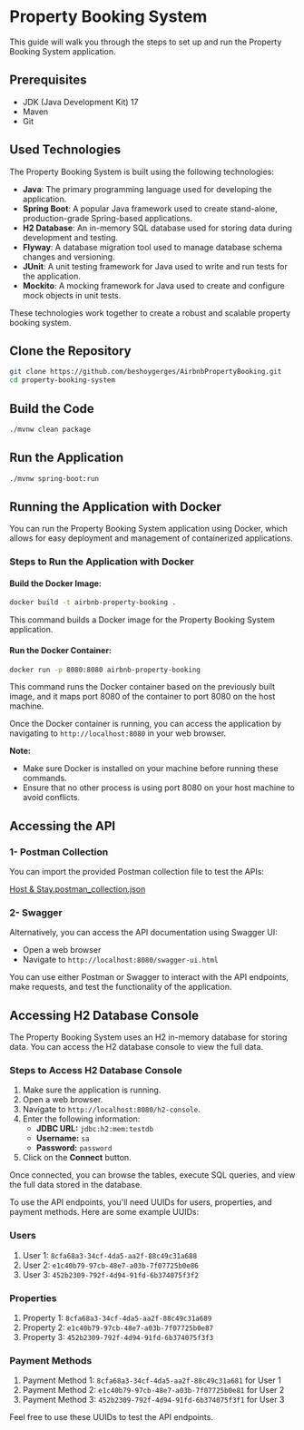 


# Property Booking System

This guide will walk you through the steps to set up and run the Property Booking System application.

## Prerequisites

- JDK (Java Development Kit) 17
- Maven
- Git

## Used Technologies

The Property Booking System is built using the following technologies:

- **Java**: The primary programming language used for developing the application.
- **Spring Boot**: A popular Java framework used to create stand-alone, production-grade Spring-based applications.
- **H2 Database**: An in-memory SQL database used for storing data during development and testing.
- **Flyway**: A database migration tool used to manage database schema changes and versioning.
- **JUnit**: A unit testing framework for Java used to write and run tests for the application.
- **Mockito**: A mocking framework for Java used to create and configure mock objects in unit tests.

These technologies work together to create a robust and scalable property booking system.

## Clone the Repository

```bash
git clone https://github.com/beshoygerges/AirbnbPropertyBooking.git
cd property-booking-system
```

## Build the Code

```bash
./mvnw clean package
```

## Run the Application

```bash
./mvnw spring-boot:run
```

## Running the Application with Docker

You can run the Property Booking System application using Docker, which allows for easy deployment and management of containerized applications.

### Steps to Run the Application with Docker

#### Build the Docker Image:

```bash
docker build -t airbnb-property-booking .
```

This command builds a Docker image for the Property Booking System application.

#### Run the Docker Container:

```bash
docker run -p 8080:8080 airbnb-property-booking
```

This command runs the Docker container based on the previously built image, and it maps port 8080 of the container to port 8080 on the host machine.

Once the Docker container is running, you can access the application by navigating to `http://localhost:8080` in your web browser.

**Note:**

- Make sure Docker is installed on your machine before running these commands.
- Ensure that no other process is using port 8080 on your host machine to avoid conflicts.

## Accessing the API

### 1- Postman Collection

You can import the provided Postman collection file to test the APIs:

[Host & Stay.postman_collection.json](#)

### 2- Swagger

Alternatively, you can access the API documentation using Swagger UI:

- Open a web browser
- Navigate to `http://localhost:8080/swagger-ui.html`

You can use either Postman or Swagger to interact with the API endpoints, make requests, and test the functionality of the application.

## Accessing H2 Database Console

The Property Booking System uses an H2 in-memory database for storing data. You can access the H2 database console to view the full data.

### Steps to Access H2 Database Console

1. Make sure the application is running.
2. Open a web browser.
3. Navigate to `http://localhost:8080/h2-console`.
4. Enter the following information:
    - **JDBC URL:** `jdbc:h2:mem:testdb`
    - **Username:** `sa`
    - **Password:** `password`
5. Click on the **Connect** button.

Once connected, you can browse the tables, execute SQL queries, and view the full data stored in the database.

To use the API endpoints, you'll need UUIDs for users, properties, and payment methods. Here are some example UUIDs:

### Users

1. User 1: `8cfa68a3-34cf-4da5-aa2f-88c49c31a688`
2. User 2: `e1c40b79-97cb-48e7-a03b-7f07725b0e86`
3. User 3: `452b2309-792f-4d94-91fd-6b374075f3f2`

### Properties

1. Property 1: `8cfa68a3-34cf-4da5-aa2f-88c49c31a689`
2. Property 2: `e1c40b79-97cb-48e7-a03b-7f07725b0e87`
3. Property 3: `452b2309-792f-4d94-91fd-6b374075f3f3`

### Payment Methods

1. Payment Method 1: `8cfa68a3-34cf-4da5-aa2f-88c49c31a681` for User 1
2. Payment Method 2: `e1c40b79-97cb-48e7-a03b-7f07725b0e81` for User 2
3. Payment Method 3: `452b2309-792f-4d94-91fd-6b374075f3f1` for User 3

Feel free to use these UUIDs to test the API endpoints.
